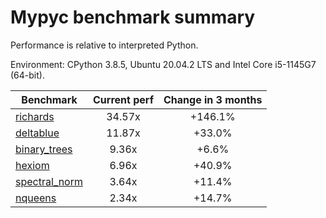 # Mypyc benchmark summary

Performance is relative to interpreted Python.

Environment: CPython 3.8.5, Ubuntu 20.04.2 LTS and Intel Core i5-1145G7 (64-bit).

| Benchmark | Current perf | Change in 3 months |
| --- | :---: | :---: |
| [richards](benchmarks/richards.md) | 34.57x | +146.1% |
| [deltablue](benchmarks/deltablue.md) | 11.87x | +33.0% |
| [binary_trees](benchmarks/binary_trees.md) | 9.36x | +6.6% |
| [hexiom](benchmarks/hexiom.md) | 6.96x | +40.9% |
| [spectral_norm](benchmarks/spectral_norm.md) | 3.64x | +11.4% |
| [nqueens](benchmarks/nqueens.md) | 2.34x | +14.7% |
